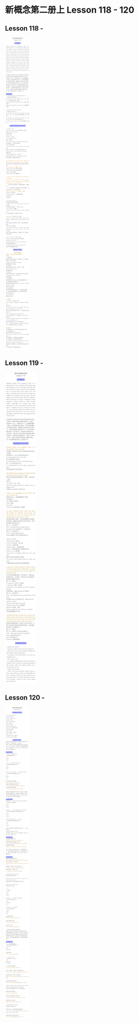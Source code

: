 # 新概念第二册上 Lesson 118 - 120

## Lesson 118 -  

<img src="lesson/Lesson-118.png">

## Lesson 119 - 

<img src="lesson/Lesson-119.png">

## Lesson 120 - 

<img src="lesson/Lesson-120.png">



